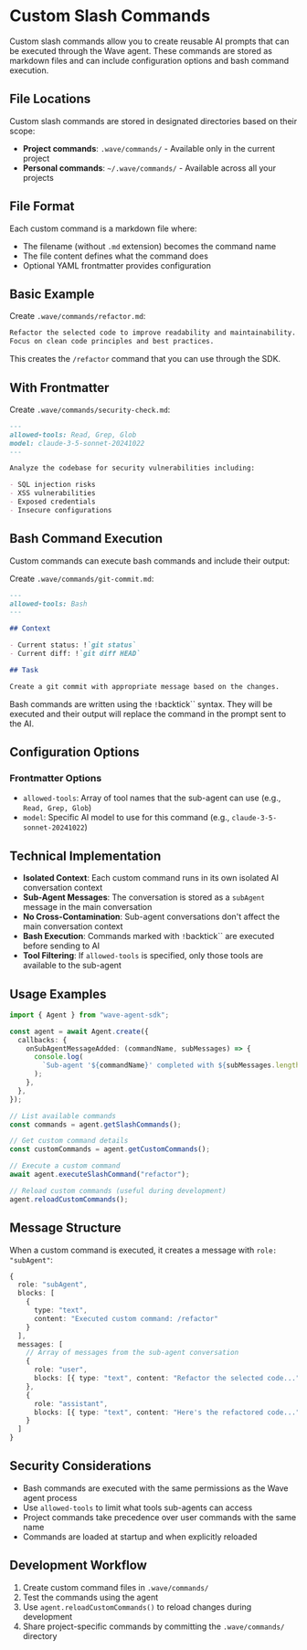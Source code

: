# Custom Slash Commands

Custom slash commands allow you to create reusable AI prompts that can be executed through the Wave agent. These commands are stored as markdown files and can include configuration options and bash command execution.

## File Locations

Custom slash commands are stored in designated directories based on their scope:

- **Project commands**: `.wave/commands/` - Available only in the current project
- **Personal commands**: `~/.wave/commands/` - Available across all your projects

## File Format

Each custom command is a markdown file where:

- The filename (without `.md` extension) becomes the command name
- The file content defines what the command does
- Optional YAML frontmatter provides configuration

## Basic Example

Create `.wave/commands/refactor.md`:

```markdown
Refactor the selected code to improve readability and maintainability.
Focus on clean code principles and best practices.
```

This creates the `/refactor` command that you can use through the SDK.

## With Frontmatter

Create `.wave/commands/security-check.md`:

```markdown
---
allowed-tools: Read, Grep, Glob
model: claude-3-5-sonnet-20241022
---

Analyze the codebase for security vulnerabilities including:

- SQL injection risks
- XSS vulnerabilities
- Exposed credentials
- Insecure configurations
```

## Bash Command Execution

Custom commands can execute bash commands and include their output:

Create `.wave/commands/git-commit.md`:

```markdown
---
allowed-tools: Bash
---

## Context

- Current status: !`git status`
- Current diff: !`git diff HEAD`

## Task

Create a git commit with appropriate message based on the changes.
```

Bash commands are written using the `!`backtick`` syntax. They will be executed and their output will replace the command in the prompt sent to the AI.

## Configuration Options

### Frontmatter Options

- `allowed-tools`: Array of tool names that the sub-agent can use (e.g., `Read, Grep, Glob`)
- `model`: Specific AI model to use for this command (e.g., `claude-3-5-sonnet-20241022`)

## Technical Implementation

- **Isolated Context**: Each custom command runs in its own isolated AI conversation context
- **Sub-Agent Messages**: The conversation is stored as a `subAgent` message in the main conversation
- **No Cross-Contamination**: Sub-agent conversations don't affect the main conversation context
- **Bash Execution**: Commands marked with `!`backtick`` are executed before sending to AI
- **Tool Filtering**: If `allowed-tools` is specified, only those tools are available to the sub-agent

## Usage Examples

```typescript
import { Agent } from "wave-agent-sdk";

const agent = await Agent.create({
  callbacks: {
    onSubAgentMessageAdded: (commandName, subMessages) => {
      console.log(
        `Sub-agent '${commandName}' completed with ${subMessages.length} messages`,
      );
    },
  },
});

// List available commands
const commands = agent.getSlashCommands();

// Get custom command details
const customCommands = agent.getCustomCommands();

// Execute a custom command
await agent.executeSlashCommand("refactor");

// Reload custom commands (useful during development)
agent.reloadCustomCommands();
```

## Message Structure

When a custom command is executed, it creates a message with `role: "subAgent"`:

```typescript
{
  role: "subAgent",
  blocks: [
    {
      type: "text",
      content: "Executed custom command: /refactor"
    }
  ],
  messages: [
    // Array of messages from the sub-agent conversation
    {
      role: "user",
      blocks: [{ type: "text", content: "Refactor the selected code..." }]
    },
    {
      role: "assistant",
      blocks: [{ type: "text", content: "Here's the refactored code..." }]
    }
  ]
}
```

## Security Considerations

- Bash commands are executed with the same permissions as the Wave agent process
- Use `allowed-tools` to limit what tools sub-agents can access
- Project commands take precedence over user commands with the same name
- Commands are loaded at startup and when explicitly reloaded

## Development Workflow

1. Create custom command files in `.wave/commands/`
2. Test the commands using the agent
3. Use `agent.reloadCustomCommands()` to reload changes during development
4. Share project-specific commands by committing the `.wave/commands/` directory
